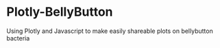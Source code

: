 # Plotly-BellyButton
Using Plotly and Javascript to make easily shareable plots on bellybutton bacteria
